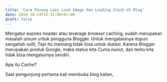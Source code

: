 ```yaml
---
title: 'Cara Pasang Lazy Load Image dan Loading Slash di Blog'
date: 2019-10-24T15:31:00+01:00
draft: false
---
```


  
Mengatur expires header atau leverage browser caching, sudah merupakan masalah umum untuk pengguna Blogger. Untuk mengatasinya itupun sangatlah sulit, Tapi itu memang tidak bisa untuk diatasi. Karena Blogger merupakan produk Google, maka status kita Cuma nunut, dan tentu kita tidak bisa mengaturnya sendiri.  
  
  
Apa itu Cache?  
  
Saat pengunjung pertama kali membuka blog kalian,